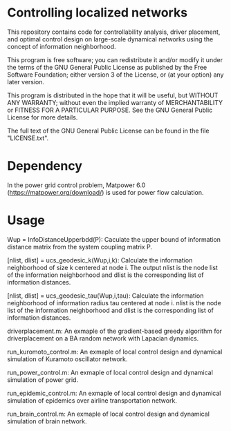 # Controlling localized networks
This repository contains code for controllability analysis, driver placement, and optimal control design on large-scale dynamical networks using the concept of information neighborhood.

This program is free software; you can redistribute it and/or modify it under the terms of the GNU General Public License as published by the Free Software Foundation; either version 3 of the License, or (at your option) any later version.

This program is distributed in the hope that it will be useful, but WITHOUT ANY WARRANTY; without even the implied warranty of MERCHANTABILITY or FITNESS FOR A PARTICULAR PURPOSE. See the GNU General Public License for more details.


The full text of the GNU General Public License can be found in the file "LICENSE.txt".


# Dependency


In the power grid control problem, Matpower 6.0 (https://matpower.org/download/) is used for power flow calculation.


# Usage

Wup = InfoDistanceUpperbdd(P): Caculate the upper bound of information distance matrix from the system coupling matrix P.

[nlist, dlist] = ucs_geodesic_k(Wup,i,k): Calculate the information neighborhood of size k centered at node i. The output nlist is the node list of the information neighborhood and dlist is the corresponding list of information distances.

[nlist, dlist] = ucs_geodesic_tau(Wup,i,tau): Calculate the information neighborhood of information radius tau centered at node i. nlist is the node list of the information neighborhood and dlist is the corresponding list of information distances.

driverplacement.m: An exmaple of the gradient-based greedy algorithm for driverplacement on a BA random network with Lapacian dynamics.

run_kuromoto_control.m: An exmaple of local control design and dynamical simulation of Kuramoto oscillator network.

run_power_control.m: An exmaple of local control design and dynamical simulation of power grid.

run_epidemic_control.m: An exmaple of local control design and dynamical simulation of epidemics over airline transportation network.

run_brain_control.m: An exmaple of local control design and dynamical simulation of brain network.


